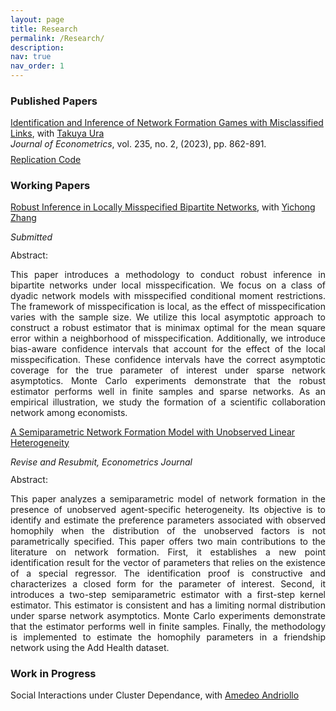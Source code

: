 ```yaml
---
layout: page
title: Research
permalink: /Research/
description: 
nav: true
nav_order: 1
---
```


<h3>Published Papers</h3>

<ul style="list-style-type: none; padding-left: 0; margin-bottom: 1ex;">
    <li>
        <a href="https://www.sciencedirect.com/science/article/pii/S0304407622001531?via%3Dihub" target="_blank">Identification and Inference of Network Formation Games with Misclassified Links</a>, with <a href="https://economics.ucdavis.edu/people/takuya-ura" target="_blank">Takuya Ura</a>
        <ul style="list-style-type: none; padding-left: 0; margin-bottom: 2ex;">
            <li style="margin-bottom: 1ex;"><em>Journal of Econometrics</em>, vol. 235, no. 2, (2023), pp. 862-891.</li>
            <li><a href="https://github.com/lecandelaria/MisclassifiedLinks.git" target="_blank" style="color: inherit;">Replication Code</a></li>
        </ul>
    </li>
</ul>


<h3>Working Papers</h3>

<ul style="list-style-type: none; padding-left: 0; margin-bottom: 1ex;">
<li style="margin-bottom: 1ex;"><a href="https://arxiv.org/abs/2403.13725" target="_blank">Robust Inference in Locally Misspecified Bipartite Networks</a>, with <a href="https://sites.google.com/site/yichongzhang86/home" target="_blank">Yichong Zhang</a></li>
   <ul style="list-style-type: none; padding-left: 0; margin-bottom: 1ex;">
      <li style="margin-bottom: 1.5ex;"><em>Submitted</em></li>
      <li>Abstract:</li>
      <li><p dir="ltr" align="justify">This paper introduces a methodology to conduct robust inference in bipartite networks under local misspecification. We focus on a class of dyadic network models with misspecified conditional moment restrictions. The framework of misspecification is local, as the effect of misspecification varies with the sample size. We utilize this local asymptotic approach to construct a robust estimator that is minimax optimal for the mean square error within a neighborhood of misspecification. Additionally, we introduce bias-aware confidence intervals that account for the effect of the local misspecification. These confidence intervals have the correct asymptotic coverage for the true parameter of interest under sparse network asymptotics. Monte Carlo experiments demonstrate that the robust estimator performs well in finite samples and sparse networks. As an empirical illustration,  we study the formation of a scientific collaboration network among economists.</p>
      </li>
    </ul>
</ul>

<ul style="list-style-type: none; padding-left: 0; margin-bottom: 1ex;">
<li><a href="/Research/" target="_blank">A Semiparametric Network Formation Model with Unobserved Linear Heterogeneity</a></li>
   <ul style="list-style-type: none; padding-left: 0; margin-bottom: 1ex;">
      <li style="margin-bottom: 1.5ex;"><em>Revise and Resubmit, Econometrics Journal</em></li>
      <li>Abstract:</li>
      <li><p dir="ltr" align="justify">This paper analyzes a semiparametric model of network formation in the presence of unobserved agent-specific heterogeneity. Its objective is to identify and estimate the preference parameters associated with observed homophily when the distribution of the unobserved factors is not parametrically specified. This paper offers two main contributions to the literature on network formation. First, it establishes a new point identification result for the vector of parameters that relies on the existence of a special regressor. The identification proof is constructive and characterizes a closed form for the parameter of interest. Second, it introduces a two-step semiparametric estimator with a first-step kernel estimator. This estimator is consistent and has a limiting normal distribution under sparse network asymptotics. Monte Carlo experiments demonstrate that the estimator performs well in finite samples. Finally, the methodology is implemented to estimate the homophily parameters in a friendship network using the Add Health dataset. </p>
      </li>
    </ul>
</ul>

<h3>Work in Progress</h3> 

Social Interactions under Cluster Dependance, with <a href="https://amandri.github.io" target="_blank">Amedeo Andriollo</a> 
